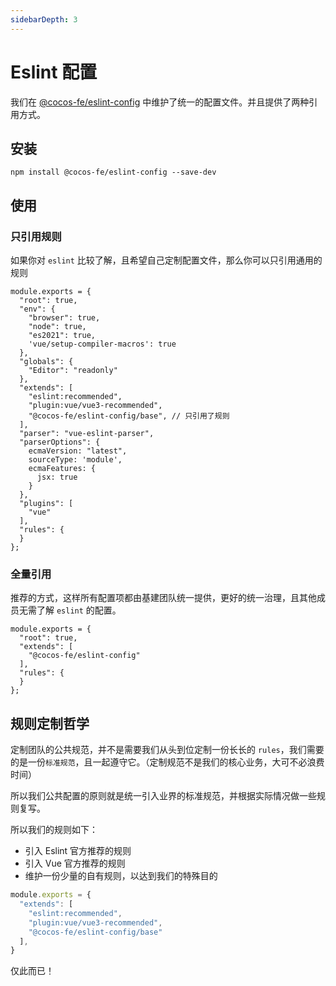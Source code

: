 ```yaml
---
sidebarDepth: 3
---
```


# Eslint 配置 

我们在 [@cocos-fe/eslint-config](https://www.npmjs.com/package/@cocos-fe/eslint-config) 中维护了统一的配置文件。并且提供了两种引用方式。

## 安装
```base
npm install @cocos-fe/eslint-config --save-dev
```

## 使用

### 只引用规则

如果你对 `eslint` 比较了解，且希望自己定制配置文件，那么你可以只引用通用的规则

```js{15}
module.exports = {
  "root": true,
  "env": {
    "browser": true,
    "node": true,
    "es2021": true,
    'vue/setup-compiler-macros': true
  },
  "globals": {
    "Editor": "readonly"
  },
  "extends": [
    "eslint:recommended",
    "plugin:vue/vue3-recommended",
    "@cocos-fe/eslint-config/base", // 只引用了规则
  ],
  "parser": "vue-eslint-parser",
  "parserOptions": {
    ecmaVersion: "latest",
    sourceType: 'module',
    ecmaFeatures: {
      jsx: true
    }
  },
  "plugins": [
    "vue"
  ],
  "rules": {
  }
};
```

### 全量引用

推荐的方式，这样所有配置项都由基建团队统一提供，更好的统一治理，且其他成员无需了解 `eslint` 的配置。
```js{4}
module.exports = {
  "root": true,
  "extends": [
    "@cocos-fe/eslint-config"
  ],
  "rules": {
  }
};
```

## 规则定制哲学

定制团队的公共规范，并不是需要我们从头到位定制一份长长的 `rules`，我们需要的是一份`标准规范`，且一起遵守它。（定制规范不是我们的核心业务，大可不必浪费时间）

所以我们公共配置的原则就是统一引入业界的标准规范，并根据实际情况做一些规则复写。

所以我们的规则如下：

- 引入 Eslint 官方推荐的规则
- 引入 Vue 官方推荐的规则
- 维护一份少量的自有规则，以达到我们的特殊目的


```js
module.exports = {
  "extends": [
    "eslint:recommended",
    "plugin:vue/vue3-recommended",
    "@cocos-fe/eslint-config/base"
  ],
}
```

仅此而已！
